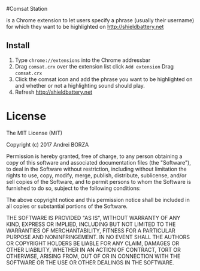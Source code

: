 #Comsat Station

is a Chrome extension to let users specify a phrase (usually their username) for which they want to be highlighted on http://shieldbattery.net

## Install
1. Type `chrome://extensions` into the Chrome addressbar
2. Drag `comsat.crx` over the extension list click `Add extension`
Drag `comsat.crx`
3. Click the comsat icon and add the phrase you want to be highlighted on and whether or not a highlighting sound should play.
4. Refresh http://shieldbattery.net


# License
The MIT License (MIT)

Copyright (c) 2017 Andrei BORZA 

Permission is hereby granted, free of charge, to any person obtaining a copy
of this software and associated documentation files (the "Software"), to deal
in the Software without restriction, including without limitation the rights
to use, copy, modify, merge, publish, distribute, sublicense, and/or sell
copies of the Software, and to permit persons to whom the Software is
furnished to do so, subject to the following conditions:

The above copyright notice and this permission notice shall be included in
all copies or substantial portions of the Software.

THE SOFTWARE IS PROVIDED "AS IS", WITHOUT WARRANTY OF ANY KIND, EXPRESS OR
IMPLIED, INCLUDING BUT NOT LIMITED TO THE WARRANTIES OF MERCHANTABILITY,
FITNESS FOR A PARTICULAR PURPOSE AND NONINFRINGEMENT. IN NO EVENT SHALL THE
AUTHORS OR COPYRIGHT HOLDERS BE LIABLE FOR ANY CLAIM, DAMAGES OR OTHER
LIABILITY, WHETHER IN AN ACTION OF CONTRACT, TORT OR OTHERWISE, ARISING FROM,
OUT OF OR IN CONNECTION WITH THE SOFTWARE OR THE USE OR OTHER DEALINGS IN
THE SOFTWARE.